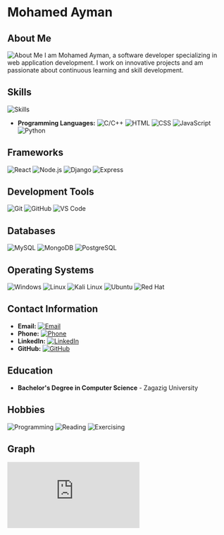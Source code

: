 # Mohamed Ayman

## About Me
![About Me](https://img.shields.io/badge/About%20Me-000000?style=for-the-badge&logo=about-dot-me&logoColor=white)
I am Mohamed Ayman, a software developer specializing in web application development. I work on innovative projects and am passionate about continuous learning and skill development.

## Skills
![Skills](https://img.shields.io/badge/Skills-4CAF50?style=for-the-badge&logo=skillshare&logoColor=white)
- **Programming Languages:** 
  ![C/C++](https://img.shields.io/badge/C%2FC++-00599C?style=for-the-badge&logo=c&logoColor=white)
  ![HTML](https://img.shields.io/badge/HTML-239120?style=for-the-badge&logo=html5&logoColor=white)
  ![CSS](https://img.shields.io/badge/CSS-239120?style=for-the-badge&logo=css3&logoColor=white)
  ![JavaScript](https://img.shields.io/badge/JavaScript-323330?style=for-the-badge&logo=javascript&logoColor=F7DF1E)
  ![Python](https://img.shields.io/badge/Python-3776AB?style=for-the-badge&logo=python&logoColor=white)

## Frameworks
![React](https://img.shields.io/badge/React-20232A?style=for-the-badge&logo=react&logoColor=61DAFB)
![Node.js](https://img.shields.io/badge/Node.js-43853D?style=for-the-badge&logo=node.js&logoColor=white)
![Django](https://img.shields.io/badge/Django-092E20?style=for-the-badge&logo=django&logoColor=white)
![Express](https://img.shields.io/badge/Express-000000?style=for-the-badge&logo=express&logoColor=white)

## Development Tools
![Git](https://img.shields.io/badge/Git-F05032?style=for-the-badge&logo=git&logoColor=white)
![GitHub](https://img.shields.io/badge/GitHub-181717?style=for-the-badge&logo=github&logoColor=white)
![VS Code](https://img.shields.io/badge/VS%20Code-007ACC?style=for-the-badge&logo=visual-studio-code&logoColor=white)

## Databases
![MySQL](https://img.shields.io/badge/MySQL-4479A1?style=for-the-badge&logo=mysql&logoColor=white)
![MongoDB](https://img.shields.io/badge/MongoDB-47A248?style=for-the-badge&logo=mongodb&logoColor=white)
![PostgreSQL](https://img.shields.io/badge/PostgreSQL-336791?style=for-the-badge&logo=postgresql&logoColor=white)

## Operating Systems
![Windows](https://img.shields.io/badge/Windows-0078D6?style=for-the-badge&logo=windows&logoColor=white)
![Linux](https://img.shields.io/badge/Linux-FCC624?style=for-the-badge&logo=linux&logoColor=black)
![Kali Linux](https://img.shields.io/badge/Kali_Linux-557C94?style=for-the-badge&logo=kali-linux&logoColor=white)
![Ubuntu](https://img.shields.io/badge/Ubuntu-E95420?style=for-the-badge&logo=ubuntu&logoColor=white)
![Red Hat](https://img.shields.io/badge/Red_Hat-EE0000?style=for-the-badge&logo=red-hat&logoColor=white)

## Contact Information
- **Email:** [![Email](https://img.shields.io/badge/Email-D14836?style=for-the-badge&logo=gmail&logoColor=white)](mailto:mohamedayman135125@gmail.com)
- **Phone:** [![Phone](https://img.shields.io/badge/Phone-25D366?style=for-the-badge&logo=whatsapp&logoColor=white)](https://wa.me/201206999812)
- **LinkedIn:** [![LinkedIn](https://img.shields.io/badge/LinkedIn-0077B5?style=for-the-badge&logo=linkedin&logoColor=white)](https://www.linkedin.com/in/mohamed-ayman-33b348263/)
- **GitHub:** [![GitHub](https://img.shields.io/badge/GitHub-181717?style=for-the-badge&logo=github&logoColor=white)](https://github.com/MohamedAyman128)

## Education
- **Bachelor's Degree in Computer Science** - Zagazig University

## Hobbies
![Programming](https://img.shields.io/badge/Programming-000000?style=for-the-badge&logo=code&logoColor=white)
![Reading](https://img.shields.io/badge/Reading-FFDD00?style=for-the-badge&logo=book&logoColor=white)
![Exercising](https://img.shields.io/badge/Exercising-FF4500?style=for-the-badge&logo=fitness&logoColor=white)

## Graph
![Languages](https://mohamedayman128.github.io/Me.html)
